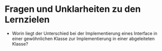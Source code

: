 # Fragen und Unklarheiten zu den Lernzielen

* Worin liegt der Unterschied bei der Implementierung eines Interface in 
einer gewöhnlichen Klasse zur Implementierung in einer abgeleiteten Klasse?
